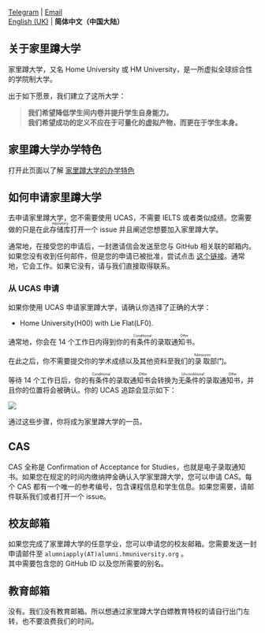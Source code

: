 [Telegram](https://t.me/hmuni) | [Email](mailto:admin@alumni.hmuniversity.org)  
[English (UK)](README.md) | **简体中文（中国大陆）**

## 关于家里蹲大学

家里蹲大学，又名 Home University 或 HM University，是一所虚拟全球综合性的学院制大学。  

出于如下愿景，我们建立了这所大学：
> **我们希望降低学生间内卷并提升学生自身能力。**  
> **我们希望成功的定义不应在于可量化的虚拟产物，而更在于学生本身。**

## 家里蹲大学办学特色

打开此页面以了解 [家里蹲大学的办学特色](Characteristic-zh-cn.md)


## 如何申请家里蹲大学

去申请家里蹲大学，您不需要使用 UCAS，不需要 IELTS 或者类似成绩。您需要做的只是在此<ruby>存储库<rp>（</rp><rt>repository</rt><rp>）</rp></ruby>打开一个 issue 并且阐述您想要加入家里蹲大学。

通常地，在接受您的申请后，一封邀请信会发送至您与 GitHub 相关联的邮箱内。如果您没有收到任何邮件，但是您的申请已被批准，尝试点击 [这个链接](https://github.com/orgs/HMUniversity/invitation?via_email=1)。通常地，它会工作。如果它没有，请与我们直接取得联系。

### 从 UCAS 申请

如果你使用 UCAS 申请家里蹲大学，请确认你选择了正确的大学：

- Home University(H00) with Lie Flat(LF0).

通常地，你会在 14 个工作日内得到你的<ruby>有条件的录取通知书<rp>（</rp><rt>Conditional Offer</rt><rp>）</rp></ruby>。

在此之后，你不需要提交你的学术成绩以及其他资料至我们的<ruby>录取<rp>（</rp><rt>Admission</rt><rp>）</rp></ruby>部门。

等待 14 个工作日后，你的<ruby>有条件的录取通知书<rp>（</rp><rt>Conditional Offer</rt><rp>）</rp></ruby>会转换为<ruby>无条件的录取通知书<rp>（</rp><rt>Unconditional Offer</rt><rp>）</rp></ruby>，并且你的位置将会被确认。你的 UCAS 追踪会显示如下： 

![](image/ucas-track.png)

通过这些步骤，你将成为家里蹲大学的一员。

## CAS

CAS 全称是 Confirmation of Acceptance for Studies，也就是电子录取通知书。如果您在规定的时间内缴纳押金确认入学家里蹲大学，您可以申请 CAS。每个 CAS 都有一个唯一的参考编号，包含课程信息和学生信息。如果您需要，请邮件联系我们或者打开一个 issue。

## 校友邮箱

如果您完成了家里蹲大学的任意学业，您可以申请您的校友邮箱。您需要发送一封申请邮件至 `alumniapply(AT)alumni.hmuniversity.org` 。   
其中需要包含您的 GitHub ID 以及您所需要的别名。

## 教育邮箱

没有。我们没有教育邮箱。所以想通过家里蹲大学白嫖教育特权的请自行出门左转，也不要浪费我们的时间。
